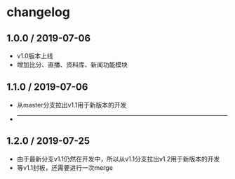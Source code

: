# changelog

## 1.0.0 / 2019-07-06
* v1.0版本上线
* 增加比分、直播、资料库、新闻功能模块

## 1.1.0 / 2019-07-06
* 从master分支拉出v1.1用于新版本的开发
* ----

## 1.2.0 / 2019-07-25
* 由于最新分支v1.1仍然在开发中，所以从v1.1分支拉出v1.2用于新版本的开发
* 等v1.1封板，还需要进行一次merge
